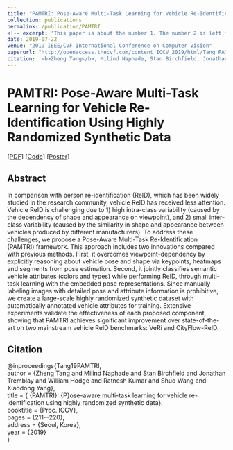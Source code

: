 ```yaml
---
title: "PAMTRI: Pose-Aware Multi-Task Learning for Vehicle Re-Identification Using Highly Randomized Synthetic Data"
collection: publications
permalink: /publication/PAMTRI
<!-- excerpt: 'This paper is about the number 1. The number 2 is left for future work.' -->
date: 2019-07-22
venue: "2019 IEEE/CVF International Conference on Computer Vision"
paperurl: "http://openaccess.thecvf.com/content_ICCV_2019/html/Tang_PAMTRI_Pose-Aware_Multi-Task_Learning_for_Vehicle_Re-Identification_Using_Highly_Randomized_ICCV_2019_paper.html"
citation: '<b>Zheng Tang</b>, Milind Naphade, Stan Birchfield, Jonathan Tremblay, William Hodge, Ratnesh Kumar, Shuo Wang and Xiaodong Yang. "PAMTRI: Pose-Aware Multi-Task Learning for Vehicle Re-Identification Using Highly Randomized Synthetic Data". <i>Proceedings of 2019 IEEE/CVF International Conference on Computer Vision (ICCV 2019)</i>. pp. 211-220. 2019.'
---
```

# PAMTRI: Pose-Aware Multi-Task Learning for Vehicle Re-Identification Using Highly Randomized Synthetic Data

[<a href="http://openaccess.thecvf.com/content_ICCV_2019/html/Tang_PAMTRI_Pose-Aware_Multi-Task_Learning_for_Vehicle_Re-Identification_Using_Highly_Randomized_ICCV_2019_paper.html">PDF</a>]
[<a href="https://github.com/NVlabs/PAMTRI">Code</a>]
[<a href="https://zhengthomastang.github.io/files/PAMTRI_poster.png">Poster</a>]

## Abstract
In comparison with person re-identification (ReID), which has been widely studied in the research community, vehicle ReID has received less attention. Vehicle ReID is challenging due to 1) high intra-class variability (caused by the dependency of shape and appearance on viewpoint), and 2) small inter-class variability (caused by the similarity in shape and appearance between vehicles produced by different manufacturers). To address these challenges, we propose a Pose-Aware Multi-Task Re-Identification (PAMTRI) framework. This approach includes two innovations compared with previous methods. First, it overcomes viewpoint-dependency by explicitly reasoning about vehicle pose and shape via keypoints, heatmaps and segments from pose estimation. Second, it jointly classifies semantic vehicle attributes (colors and types) while performing ReID, through multi-task learning with the embedded pose representations. Since manually labeling images with detailed pose and attribute information is prohibitive, we create a large-scale highly randomized synthetic dataset with automatically annotated vehicle attributes for training. Extensive experiments validate the effectiveness of each proposed component, showing that PAMTRI achieves significant improvement over state-of-the-art on two mainstream vehicle ReID benchmarks: VeRi and CityFlow-ReID.


## Citation
@inproceedings{Tang19PAMTRI,  
author = {Zheng Tang and Milind Naphade and Stan Birchfield and Jonathan Tremblay and William Hodge and Ratnesh Kumar and Shuo Wang and Xiaodong Yang},  
title = { {PAMTRI}: {P}ose-aware multi-task learning for vehicle re-identification using highly randomized synthetic data},  
booktitle = {Proc. ICCV},  
pages = {211--220},  
address = {Seoul, Korea},  
year = {2019}  
}
